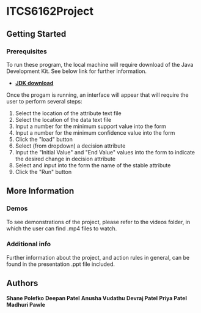 # ITCS6162Project
## Getting Started

### Prerequisites

To run these program, the local machine will require download of the Java Development Kit. See below link for further information.

* **[JDK download](https://www.oracle.com/technetwork/java/javase/downloads/index.html)**



Once the progam is running, an interface will appear that will require the user to perform several steps:
1. Select the location of the attribute text file
2. Select the location of the data text file
3. Input a number for the minimum support value into the form
4. Input a number for the minimum confidence value into the form
5. Click the "load" button
6. Select (from dropdown) a decision attribute
7. Input the "Initial Value" and "End Value" values into the form to indicate the desired change in decision attribute
8. Select and input into the form the name of the stable attribute
9. Click the "Run" button

## More Information

### Demos

To see demonstrations of the project, please refer to the videos folder, in which the user can find .mp4 files to
watch.

### Additional info

Further information about the project, and action rules in general, can be found in the presentation .ppt file included. 

## Authors

**Shane Polefko** 
**Deepan Patel**
**Anusha Vudathu** 
**Devraj Patel**
**Priya Patel**
**Madhuri Pawle**

